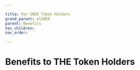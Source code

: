```yaml
---

title: For SNEK Token Holders
grand_parent: elSNEK
parent: Benefits
has_children:
nav_order:

---
```



# Benefits to THE Token Holders



